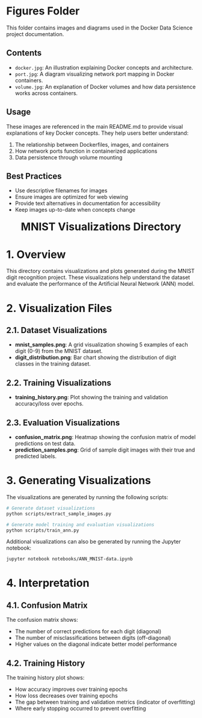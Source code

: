 # Figures Folder

This folder contains images and diagrams used in the Docker Data Science project documentation.

## Contents

- `docker.jpg`: An illustration explaining Docker concepts and architecture.
- `port.jpg`: A diagram visualizing network port mapping in Docker containers.
- `volume.jpg`: An explanation of Docker volumes and how data persistence works across containers.

## Usage

These images are referenced in the main README.md to provide visual explanations of key Docker concepts. They help users better understand:

1. The relationship between Dockerfiles, images, and containers
2. How network ports function in containerized applications
3. Data persistence through volume mounting

## Best Practices

- Use descriptive filenames for images
- Ensure images are optimized for web viewing
- Provide text alternatives in documentation for accessibility
- Keep images up-to-date when concepts change

<div style="font-size:2.0em; font-weight:bold; text-align:center; margin-top:20px;">MNIST Visualizations Directory</div>

# 1. Overview

This directory contains visualizations and plots generated during the MNIST digit recognition project. These visualizations help understand the dataset and evaluate the performance of the Artificial Neural Network (ANN) model.

# 2. Visualization Files

## 2.1. Dataset Visualizations

- **mnist_samples.png**: A grid visualization showing 5 examples of each digit (0-9) from the MNIST dataset.
- **digit_distribution.png**: Bar chart showing the distribution of digit classes in the training dataset.

## 2.2. Training Visualizations

- **training_history.png**: Plot showing the training and validation accuracy/loss over epochs.

## 2.3. Evaluation Visualizations

- **confusion_matrix.png**: Heatmap showing the confusion matrix of model predictions on test data.
- **prediction_samples.png**: Grid of sample digit images with their true and predicted labels.

# 3. Generating Visualizations

The visualizations are generated by running the following scripts:

```bash
# Generate dataset visualizations
python scripts/extract_sample_images.py

# Generate model training and evaluation visualizations
python scripts/train_ann.py
```

Additional visualizations can also be generated by running the Jupyter notebook:

```bash
jupyter notebook notebooks/ANN_MNIST-data.ipynb
```

# 4. Interpretation

## 4.1. Confusion Matrix

The confusion matrix shows:
- The number of correct predictions for each digit (diagonal)
- The number of misclassifications between digits (off-diagonal)
- Higher values on the diagonal indicate better model performance

## 4.2. Training History

The training history plot shows:
- How accuracy improves over training epochs
- How loss decreases over training epochs
- The gap between training and validation metrics (indicator of overfitting)
- Where early stopping occurred to prevent overfitting 
